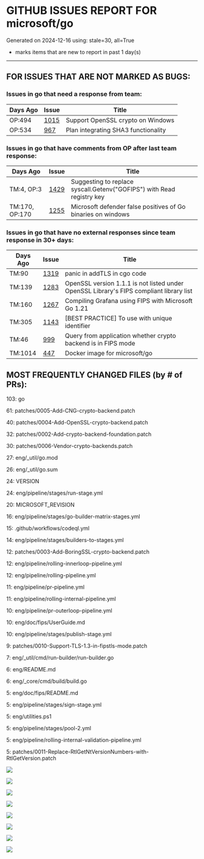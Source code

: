 
# GITHUB ISSUES REPORT FOR microsoft/go


Generated on 2024-12-16 using: stale=30, all=True


* marks items that are new to report in past 1 day(s)


---

## FOR ISSUES THAT ARE NOT MARKED AS BUGS:


### Issues in go that need a response from team:

| Days Ago | Issue | Title |
| --- | --- | --- |
 |  OP:494  |[1015](https://github.com/microsoft/go/issues/1015 "Support OpenSSL crypto on Windows") | Support OpenSSL crypto on Windows |
 |  OP:534  |[967](https://github.com/microsoft/go/issues/967 "Plan integrating SHA3 functionality") | Plan integrating SHA3 functionality |

### Issues in go that have comments from OP after last team response:

| Days Ago | Issue | Title |
| --- | --- | --- |
 |  TM:4, OP:3  |[1429](https://github.com/microsoft/go/issues/1429 "Suggesting to replace syscall.Getenv(&quot;GOFIPS&quot;) with Read registry key") | Suggesting to replace syscall.Getenv("GOFIPS") with Read registry key |
 |  TM:170, OP:170  |[1255](https://github.com/microsoft/go/issues/1255 "Microsoft defender false positives of Go binaries on windows") | Microsoft defender false positives of Go binaries on windows |

### Issues in go that have no external responses since team response in 30+ days:

| Days Ago | Issue | Title |
| --- | --- | --- |
 |  TM:90  |[1319](https://github.com/microsoft/go/issues/1319 "panic in addTLS in cgo code") | panic in addTLS in cgo code |
 |  TM:139  |[1283](https://github.com/microsoft/go/issues/1283 "OpenSSL version 1.1.1 is not listed under OpenSSL Library's FIPS compliant library list") | OpenSSL version 1.1.1 is not listed under OpenSSL Library's FIPS compliant library list |
 |  TM:160  |[1267](https://github.com/microsoft/go/issues/1267 "Compiling Grafana using FIPS with Microsoft Go 1.21") | Compiling Grafana using FIPS with Microsoft Go 1.21 |
 |  TM:305  |[1143](https://github.com/microsoft/go/issues/1143 "[BEST PRACTICE] To use with unique identifier") | [BEST PRACTICE] To use with unique identifier |
 |  TM:46  |[999](https://github.com/microsoft/go/issues/999 "Query from application whether crypto backend is in FIPS mode") | Query from application whether crypto backend is in FIPS mode |
 |  TM:1014  |[447](https://github.com/microsoft/go/issues/447 "Docker image for microsoft/go") | Docker image for microsoft/go |





## MOST FREQUENTLY CHANGED FILES (by # of PRs):

103: go


 61: patches/0005-Add-CNG-crypto-backend.patch


 40: patches/0004-Add-OpenSSL-crypto-backend.patch


 32: patches/0002-Add-crypto-backend-foundation.patch


 30: patches/0006-Vendor-crypto-backends.patch


 27: eng/_util/go.mod


 26: eng/_util/go.sum


 24: VERSION


 24: eng/pipeline/stages/run-stage.yml


 20: MICROSOFT_REVISION


 16: eng/pipeline/stages/go-builder-matrix-stages.yml


 15: .github/workflows/codeql.yml


 14: eng/pipeline/stages/builders-to-stages.yml


 12: patches/0003-Add-BoringSSL-crypto-backend.patch


 12: eng/pipeline/rolling-innerloop-pipeline.yml


 12: eng/pipeline/rolling-pipeline.yml


 11: eng/pipeline/pr-pipeline.yml


 11: eng/pipeline/rolling-internal-pipeline.yml


 10: eng/pipeline/pr-outerloop-pipeline.yml


 10: eng/doc/fips/UserGuide.md


 10: eng/pipeline/stages/publish-stage.yml


  9: patches/0010-Support-TLS-1.3-in-fipstls-mode.patch


  7: eng/_util/cmd/run-builder/run-builder.go


  6: eng/README.md


  6: eng/_core/cmd/build/build.go


  5: eng/doc/fips/README.md


  5: eng/pipeline/stages/sign-stage.yml


  5: eng/utilities.ps1


  5: eng/pipeline/stages/pool-2.yml


  5: eng/pipeline/rolling-internal-validation-pipeline.yml


  5: patches/0011-Replace-RtlGetNtVersionNumbers-with-RtlGetVersion.patch


![](bugcount.png)

![](time_to_merge_prs.png)

![](time_to_close_issues.png)

![](time_to_first_response.png)

![](label_frequencies.png)

![](files_changed_per_pr.png)

![](lines_changed_per_pr.png)

![](termcloud.png)
